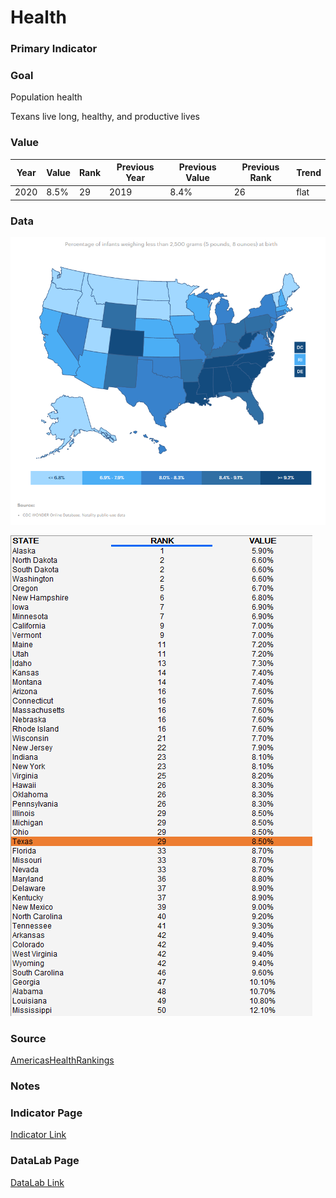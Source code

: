 # Health

### Primary Indicator

### Goal

Population health

Texans live long, healthy, and productive lives

### Value

| Year      |  Value      | Rank        | Previous Year | Previous Value | Previous Rank | Trend | 
| ----------- | ----------- | ----------- | ----------- | ----------- | ----------- | -----------|
|   2020       | 8.5%       |  29         |      2019   |   8.4%      |     26      |    flat       | 

### Data

![map](./map_birthweight.PNG)

![data](./data_birthweight.PNG)


### Source

[AmericasHealthRankings](https://www.americashealthrankings.org/explore/annual/measure/birthweight/state/ALL)


### Notes


### Indicator Page

[Indicator Link](https://indicators.texas2036.org/indicator/54)


### DataLab Page


[DataLab Link](https://datalab.texas2036.org/duzemig/low-birthweight-us-state-1997-2011-source-nvss?accesskey=bspqzdf)